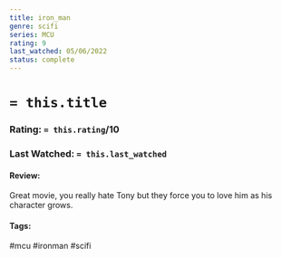 ```yaml
---
title: iron_man
genre: scifi
series: MCU
rating: 9
last_watched: 05/06/2022
status: complete
---
```

# `= this.title`
### Rating: `= this.rating`/10
### Last Watched: `= this.last_watched`

#### Review:
Great movie, you really hate Tony but they force you to love him as his character grows.

#### Tags:
#mcu #ironman #scifi 